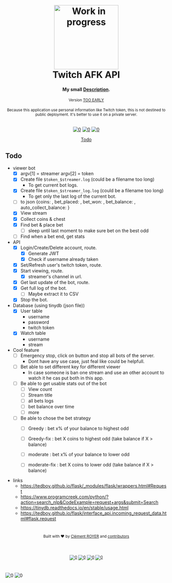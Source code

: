 <h1 align="center">

  <br>

  <img src="https://thumbs.gfycat.com/ThankfulFearlessHochstettersfrog-max-1mb.gif" alt="Work in progress" width="200">
  <br>
  Twitch AFK API
  <br>
</h1>

<h4 align="center">My small <a href="" target="_blank">Description</a>.</h4>

<div align="center"><sub> Version <a href="version">TOO EARLY</a></sub></div>
<br>
<div align="center"><sub>Because this application use personal information like Twitch token, this is not destined to public deployment. It's better to use it on a private server.</sub></div>

<br>

<div align="center">

[![0](https://img.shields.io/badge/Home-black.svg?style=flat&logo=Markdown&logoColor=white&labelColor=black&color=black)][Main-Readme] [![0](https://img.shields.io/badge/Online-Documentation-black.svg?style=flat&logo=Postman&logoColor=FF6C37&labelColor=black&color=black)][Postman-Doc] [![0](https://img.shields.io/badge/Changelog-black.svg?style=flat&logo=MarkDown&labelColor=black&color=black)][ChangeLog]

<!-- TOC -->
<p align="center">
  <a href="#todo">Todo</a>
  <!-- • <a href="#proof"></a> -->
</p>

<!-- omit in toc -->
## 

</div>


## Todo

- viewer bot
  - [x] argv[1] = streamer argv[2] = token
  - [x] Create file `$token_$streamer.log` (could be a filename too long)
    - To get current bot logs.
  - [x] Create file `$token_$streamer_log.log` (could be a filename too long)
    - To get only the last log of the current bot.
  - [ ] to json {coins: , bet_placed: , bet_won: , bet_balance: , auto_collect_balance: }
  - [x] View stream
  - [x] Collect coins & chest
  - [x] Find bet & place bet
    - [ ] sleep until last moment to make sure bet on the best odd
  - [ ] Find when a bet end, get stats

- API
  - [x] Login/Create/Delete account, route.
    - [x] Generate JWT
    - [x] Check if username already taken
  - [x] Set/Refresh user's twitch token, route.
  - [x] Start viewing, route.
    - [x] streamer's channel in url.
  - [x] Get last update of the bot, route.
  - [x] Get full log of the bot.
    - [ ] Maybe extract it to CSV
  - [x] Stop the bot.

- Database (using tinydb (json file))
  - [x] User table
    - username
    - password
    - twitch token
  - [x] Watch table
    - username
    - stream

- Cool feature
  - [ ] Emergency stop, click on button and stop all bots of the server.
    - Dont have any use case, just feal like could be helpfull.
  - [ ] Bet able to set different key for different viewer
    - In case someone is ban one stream and use an other account to watch it he cas put both in this app.
  - [ ] Be able to get usable stats out of the bot
    - [ ] View count
    - [ ] Stream title
    - [ ] all bets logs
    - [ ] bet balance over time
    - [ ] more
  - [ ] Be able to chose the bet strategy
    - [ ] Greedy : bet x% of your balance to highest odd
    - [ ] Greedy-fix : bet X coins to highest odd (take balance if X > balance)
    - [ ] moderate : bet x% of your balance to lower odd
    - [ ] moderate-fix : bet X coins to lower odd (take balance if X > balance)


- links
  - https://tedboy.github.io/flask/_modules/flask/wrappers.html#Request
  - https://www.programcreek.com/python/?action=search_nlp&CodeExample=request+args&submit=Search
  - https://tinydb.readthedocs.io/en/stable/usage.html
  - https://tedboy.github.io/flask/interface_api.incoming_request_data.html#flask.request

<!-- footer -->

<!-- omit in toc -->
#

<div align="center"> 
  <sub>Built with ❤︎ by
  <a href="https://www.linkedin.com/in/cl%C3%A9ment-royer/">Clément ROYER</a> and
  <a href="https://github.com/ClementRoyer/markdown-template/graphs/contributors">
    contributors
  </a>

<br><br>

[![0](https://img.shields.io/badge/Usage_Policy-black.svg?style=flat&logo=Markdown&logoColor=white&labelColor=black&color=black)][Policy] [![0](https://img.shields.io/badge/Usefull_link-black.svg?style=flat&logo=Postman&logoColor=FF6C37&labelColor=black&color=black)][Postman-Doc] [![0](https://img.shields.io/badge/ciemrnt-black.svg?style=flat&logo=Twitter&labelColor=black&color=black)][twitter] [![0](https://img.shields.io/badge/Clément_royer-black.svg?style=flat&logo=Linkedin&labelColor=black&color=black)][Linkedin] 
</div>

<!-- omit in toc -->
# 

![0](https://img.shields.io/badge/Author(s):-black.svg?style=flat&logoColor=white&labelColor=gray&color=gray) ![0](https://img.shields.io/badge/Clément_ROYER-black.svg?style=flat&logoColor=white&labelColor=black&color=black)


<!-- links -->
[Main-Readme]: .
[Policy]: ./LICENSE
[Postman-Doc]: .
[ChangeLog]: .
[Twitter]: https://www.twitter.com/ciemrnt
[Linkedin]: https://www.linkedin.com/in/cl%C3%A9ment-royer/